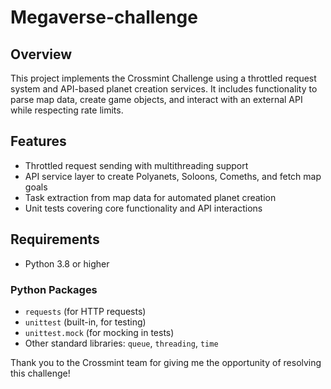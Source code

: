 # Megaverse-challenge


## Overview
This project implements the Crossmint Challenge using a throttled request system and API-based planet creation services. It includes functionality to parse map data, create game objects, and interact with an external API while respecting rate limits.

## Features
- Throttled request sending with multithreading support
- API service layer to create Polyanets, Soloons, Comeths, and fetch map goals
- Task extraction from map data for automated planet creation
- Unit tests covering core functionality and API interactions

## Requirements

- Python 3.8 or higher

### Python Packages
- `requests` (for HTTP requests)
- `unittest` (built-in, for testing)
- `unittest.mock` (for mocking in tests)
- Other standard libraries: `queue`, `threading`, `time`


Thank you to the Crossmint team for giving me the opportunity of resolving this challenge!
